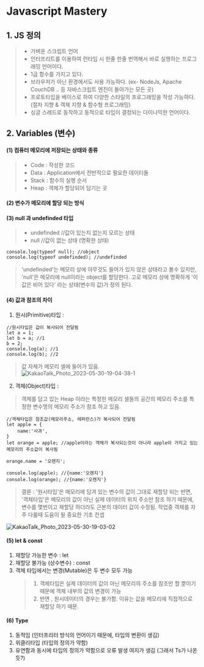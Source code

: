 # Javascript Mastery

## 1. JS 정의

> -   가벼운 스크립트 언어
> -   인터프리트를 이용하여 런타임 시 한줄 한줄 번역해서 바로 실행하는 프로그래밍 언어이다.
> -   1급 함수를 가지고 있다.
> -   브라우저가 아닌 환경에서도 사용 가능하다. (ex- NodeJs, Apache CouchDB .. 등 자바스크립트 엔진이 돌아가는 모든 곳)
> -   프로토타입을 베이스로 하여 다양한 스타일의 프로그래밍을 작성 가능하다. (절차 지향 & 객체 지향 & 함수형 프로그래밍)
> -   싱글 스레드로 동작하고 동적으로 타입이 결정되는 다이나믹한 언어이다.



## 2. Variables (변수)

#### (1) 컴퓨터 메모리에 저장되는 상태와 종류

> -   Code : 작성한 코드
> -   Data : Application에서 전반적으로 필요한 데이터들
> -   Stack : 함수의 실행 순서
> -   Heap : 객체가 할당되어 담기는 곳

#### (2) 변수가 메모리에 할당 되는 방식

#### (3) null 과 undefinded 타입

> -   undefinded //값이 있는지 없는지 모르는 상태
> -   null //값이 없는 상태 (명확한 상태)

```
console.log(typeof null); //object
console.log(typeof undefinded); //undefinded
```

> 'undefinded'는 메모리 상에 아무것도 들어가 있지 않은 상태라고 볼수 있지만, 'null'은 메모리에 null이라는 object를 할당한다. 고로 메모리 상에 명확하게 '이 값은 비어 있다' 라는 상태(변수의 값)가 정의 된다.

#### (4) 값과 참조의 차이

1. 원시(Primitive)타입 :

```
//원시타입은 값이 복사되어 전달됨
let a = 1;
let b = a; //1
b = 2;
console.log(a); //1
console.log(b); //2
```

> 값 자체가 메모리 셀에 들어가 있음.
![KakaoTalk_Photo_2023-05-30-19-04-38-1](https://github.com/anttto/Js_Mastery/assets/57241573/e3f1c28f-e169-4a56-a533-f75158b50ea4)


2. 객체(Object)타입 :

> 객체를 담고 있는 Heap 이라는 특정한 메모리 셀들의 공간의 메모리 주소를 특정한 변수명의 메모리 주소가 참조 하고 있음.

```
//객체타입은 참조값(메모리주소, 레퍼런스)가 복사되어 전달됨
let apple = {
    name:'사과',
}
let orange = apple; //apple이라는 객체가 복사되는것이 아니라 apple이 가지고 있는 메모리의 주소값이 복사됨

orange.name = '오렌지';

console.log(apple); //{name:'오렌지'}
console.log(orange); //{name:'오렌지'}
```

> 결론 : '원시타입'은 메모리에 담겨 있는 변수의 값이 그대로 재할당 되는 반면, '객체타입'은 메모리의 값이 아닌 실제 데이터의 위치 주소만 참조 하기 때문에, 변수를 몇번이고 재할당 하더라도 근본의 데이터 값이 수정됨.
> 작업중 객체를 자주 다룰때 도움이 될 중요한 기초 컨셉

![KakaoTalk_Photo_2023-05-30-19-03-02](https://github.com/anttto/Js_Mastery/assets/57241573/a4a4eaed-dfb1-4874-9afb-79b8ec63c747)



#### (5) let & const

1. 재할당 가능한 변수 : let
2. 재할당 불가능 (상수변수) : const
3. 객체 타입에서는 변경(Mutable)은 두 변수 모두 가능
    > 1. 객체타입은 실제 데이터의 값이 아닌 메모리의 주소를 참조만 할 뿐이기 때문에 객체 내부의 값의 변경이 가능
    > 2. 반면 , 원시데이터의 경우는 불가함. 이유는 값을 메모리에 직접적으로 재할당 하기 때문.

#### (6) Type

1. 동적임 (인터프리터 방식의 언어이기 때문에, 타입의 변환이 생김)
2. 위클리타입 (타입의 정의가 약함)
3. 유연함과 동시에 타입의 정의가 약함으로 오류 발생 여지가 생김
   (그래서 Ts가 나온듯?)

